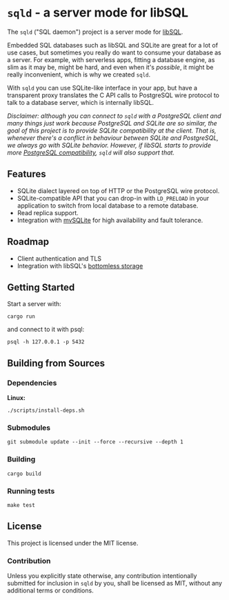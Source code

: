 # `sqld` - a server mode for libSQL

The `sqld` ("SQL daemon") project is a server mode for [libSQL](https://libsql.org).

Embedded SQL databases such as libSQL and SQLite are great for a lot of use cases, but sometimes you really do want to consume your database as a server.
For example, with serverless apps, fitting a database engine, as slim as it may be, might be hard, and even when it's _possible_, it might be really inconvenient, which is why we created `sqld`.

With `sqld` you can use SQLite-like interface in your app, but have a transparent proxy translates the C API calls to PostgreSQL wire protocol to talk to a database server, which is internally libSQL.

_Disclaimer: although you can connect to `sqld` with a PostgreSQL client and many things just work because PostgreSQL and SQLite are so similar, the goal of this project is to provide SQLite compatibility at the client.
That is, whenever there's a conflict in behaviour between SQLite and PostgreSQL, we always go with SQLite behavior.
However, if libSQL starts to provide more [PostgreSQL compatibility](https://github.com/libsql/libsql/issues/80), `sqld` will also support that._

## Features

* SQLite dialect layered on top of HTTP or the PostgreSQL wire protocol.
* SQLite-compatible API that you can drop-in with `LD_PRELOAD` in your application to switch from local database to a remote database.
* Read replica support.
* Integration with [mvSQLite](https://github.com/losfair/mvsqlite) for high availability and fault tolerance.
 
## Roadmap

* Client authentication and TLS
* Integration with libSQL's [bottomless storage](https://github.com/libsql/bottomless)

## Getting Started

Start a server with:

```console
cargo run
```

and connect to it with psql:

```console
psql -h 127.0.0.1 -p 5432
```

## Building from Sources

### Dependencies

**Linux:**

```console
./scripts/install-deps.sh
```

### Submodules

```run
git submodule update --init --force --recursive --depth 1
```

### Building

```console
cargo build
```

### Running tests

```console
make test
```

## License

This project is licensed under the MIT license.

### Contribution

Unless you explicitly state otherwise, any contribution intentionally submitted for inclusion in `sqld` by you, shall be licensed as MIT, without any additional terms or conditions.

